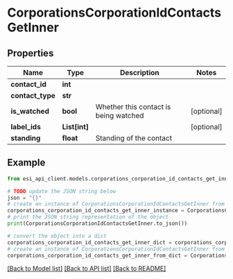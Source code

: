 # CorporationsCorporationIdContactsGetInner


## Properties

Name | Type | Description | Notes
------------ | ------------- | ------------- | -------------
**contact_id** | **int** |  | 
**contact_type** | **str** |  | 
**is_watched** | **bool** | Whether this contact is being watched | [optional] 
**label_ids** | **List[int]** |  | [optional] 
**standing** | **float** | Standing of the contact | 

## Example

```python
from esi_api_client.models.corporations_corporation_id_contacts_get_inner import CorporationsCorporationIdContactsGetInner

# TODO update the JSON string below
json = "{}"
# create an instance of CorporationsCorporationIdContactsGetInner from a JSON string
corporations_corporation_id_contacts_get_inner_instance = CorporationsCorporationIdContactsGetInner.from_json(json)
# print the JSON string representation of the object
print(CorporationsCorporationIdContactsGetInner.to_json())

# convert the object into a dict
corporations_corporation_id_contacts_get_inner_dict = corporations_corporation_id_contacts_get_inner_instance.to_dict()
# create an instance of CorporationsCorporationIdContactsGetInner from a dict
corporations_corporation_id_contacts_get_inner_from_dict = CorporationsCorporationIdContactsGetInner.from_dict(corporations_corporation_id_contacts_get_inner_dict)
```
[[Back to Model list]](../README.md#documentation-for-models) [[Back to API list]](../README.md#documentation-for-api-endpoints) [[Back to README]](../README.md)


